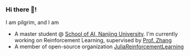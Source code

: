 ### Hi there 👋!

I am pilgrim, and I am
- A master student @ [School of AI, Nanjing University](https://ai.nju.edu.cn). I'm currently working on Reinforcement Learning, supervised by [Prof. Zhang](https://ai.nju.edu.cn/zhangzongzhang/)
- A member of open-source organization [JuliaReinforcementLearning](https://github.com/JuliaReinforcementLearning)

<!--
**pilgrimygy/Pilgrimygy** is a ✨ _special_ ✨ repository because its `README.md` (this file) appears on your GitHub profile.

Here are some ideas to get you started:

- 🔭 I’m currently working on ...
- 🌱 I’m currently learning ...
- 👯 I’m looking to collaborate on ...
- 🤔 I’m looking for help with ...
- 💬 Ask me about ...
- 📫 How to reach me: ...
- 😄 Pronouns: ...
- ⚡ Fun fact: ...
-->

